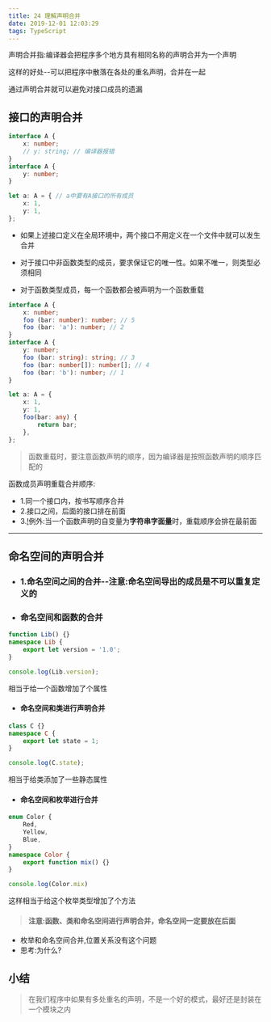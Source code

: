 ```yaml
---
title: 24 理解声明合并
date: 2019-12-01 12:03:29
tags: TypeScript
---
```

声明合并指:编译器会把程序多个地方具有相同名称的声明合并为一个声明

这样的好处--可以把程序中散落在各处的重名声明，合并在一起

通过声明合并就可以避免对接口成员的遗漏

## 接口的声明合并
```ts
interface A {
    x: number;
    // y: string; // 编译器报错
}
interface A {
    y: number;
}

let a: A = { // a中要有A接口的所有成员
    x: 1,
    y: 1,
};
```

- 如果上述接口定义在全局环境中，两个接口不用定义在一个文件中就可以发生合并

- 对于接口中非函数类型的成员，要求保证它的唯一性。如果不唯一，则类型必须相同
- 对于函数类型成员，每一个函数都会被声明为一个函数重载

```ts
interface A {
    x: number;
    foo (bar: number): number; // 5
    foo (bar: 'a'): number; // 2
}
interface A {
    y: number;
    foo (bar: string): string; // 3
    foo (bar: number[]): number[]; // 4
    foo (bar: 'b'): number; // 1
}

let a: A = {
    x: 1,
    y: 1,
    foo(bar: any) {
        return bar;
    },
};
```

> 函数重载时，要注意函数声明的顺序，因为编译器是按照函数声明的顺序匹配的

函数成员声明重载合并顺序:
- 1.同一个接口内，按书写顺序合并
- 2.接口之间，后面的接口排在前面
- 3.[!]()例外:当一个函数声明的自变量为**字符串字面量**时，重载顺序会排在最前面


---

## 命名空间的声明合并
- ### 1.命名空间之间的合并--注意:命名空间导出的成员是不可以重复定义的

- ### 命名空间和函数的合并
```ts
function Lib() {}
namespace Lib {
    export let version = '1.0';
}

console.log(Lib.version);
```
相当于给一个函数增加了个属性

- #### 命名空间和类进行声明合并
```ts
class C {}
namespace C {
    export let state = 1;
}

console.log(C.state);
```
相当于给类添加了一些静态属性

- #### 命名空间和枚举进行合并
```ts
enum Color {
    Red,
    Yellow,
    Blue,
}
namespace Color {
    export function mix() {}
}

console.log(Color.mix)
```
这样相当于给这个枚举类型增加了个方法

> #### 注意:函数、类和命名空间进行声明合并，命名空间一定要放在后面

  - 枚举和命名空间合并,位置关系没有这个问题
  -  思考:为什么?

## 小结
> 在我们程序中如果有多处重名的声明，不是一个好的模式，最好还是封装在一个模块之内